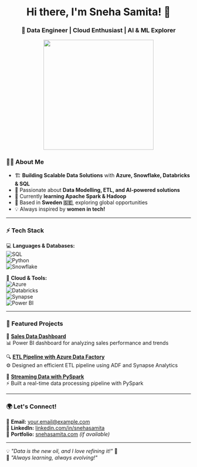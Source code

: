 <h1 align="center">Hi there, I'm Sneha Samita! 👋</h1>  
<h3 align="center">🚀 Data Engineer | Cloud Enthusiast | AI & ML Explorer</h3>  

<p align="center">
  <img src="https://media.giphy.com/media/26tn33aiTi1jkl6H6/giphy.gif" width="300">
</p>  

### 👩‍💻 About Me  
- 🏗 **Building Scalable Data Solutions** with **Azure, Snowflake, Databricks & SQL**  
- 🎯 Passionate about **Data Modelling, ETL, and AI-powered solutions**  
- 🌱 Currently **learning Apache Spark & Hadoop**  
- 📍 Based in **Sweden 🇸🇪**, exploring global opportunities  
- 💡 Always inspired by **women in tech!**  

---

### ⚡ Tech Stack  
💻 **Languages & Databases:**  
![SQL](https://img.shields.io/badge/SQL-%231572B6.svg?style=for-the-badge&logo=sqlite&logoColor=white)  
![Python](https://img.shields.io/badge/Python-%23FFD43B.svg?style=for-the-badge&logo=python&logoColor=blue)  
![Snowflake](https://img.shields.io/badge/Snowflake-%2300C7B7.svg?style=for-the-badge&logo=snowflake&logoColor=white)  

🚀 **Cloud & Tools:**  
![Azure](https://img.shields.io/badge/Azure-0078D4.svg?style=for-the-badge&logo=microsoftazure&logoColor=white)  
![Databricks](https://img.shields.io/badge/Databricks-EF1A24.svg?style=for-the-badge&logo=databricks&logoColor=white)  
![Synapse](https://img.shields.io/badge/Azure%20Synapse-0078D4.svg?style=for-the-badge&logo=microsoftazure&logoColor=white)  
![Power BI](https://img.shields.io/badge/Power%20BI-F2C811.svg?style=for-the-badge&logo=powerbi&logoColor=black)  

---

### 📌 Featured Projects  
🚀 **[Sales Data Dashboard](https://github.com/snehasamita05/sales-dashboard)**  
📊 Power BI dashboard for analyzing sales performance and trends  

🔍 **[ETL Pipeline with Azure Data Factory](https://github.com/snehasamita05/etl-pipeline)**  
⚙️ Designed an efficient ETL pipeline using ADF and Synapse Analytics  

📡 **[Streaming Data with PySpark](https://github.com/snehasamita05/pyspark-streaming)**  
⚡ Built a real-time data processing pipeline with PySpark  

---

### 🌍 Let's Connect!  
📧 **Email:** [your.email@example.com](mailto:your.email@example.com)  
💼 **LinkedIn:** [linkedin.com/in/snehasamita](https://www.linkedin.com/in/snehasamita)  
📜 **Portfolio:** [snehasamita.com](https://snehasamita.com) *(if available)*  

---

💡 *"Data is the new oil, and I love refining it!"* 🚀  
🎯 *"Always learning, always evolving!"*  
